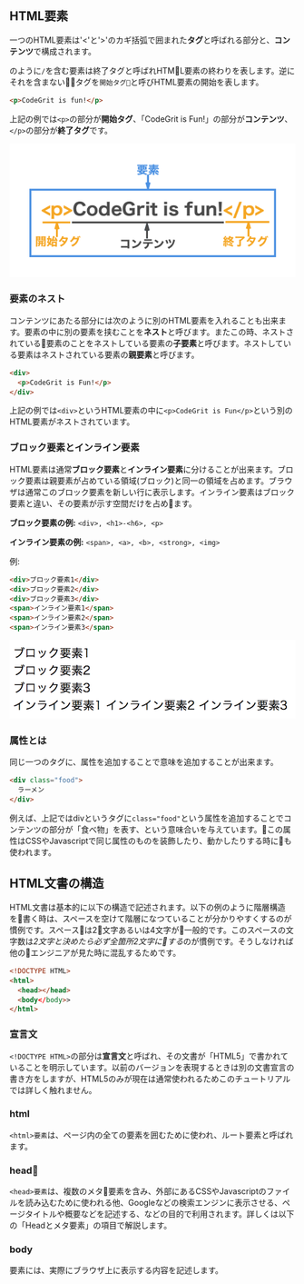 ## HTML要素

一つのHTML要素は'<'と'>'のカギ括弧で囲まれた**タグ**と呼ばれる部分と、**コンテンツ**で構成されます。</p>のように`/`を含む要素は終了タグと呼ばれHTML要素の終わりを表します。逆にそれを含まないタグを`開始タグ`と呼びHTML要素の開始を表します。

```html
<p>CodeGrit is fun!</p>
```

上記の例では`<p>`の部分が**開始タグ**、「CodeGrit is Fun!」の部分が**コンテンツ**、`</p>`の部分が**終了タグ**です。

![HTML要素の例](./images/element.png)

### 要素のネスト
コンテンツにあたる部分には次のように別のHTML要素を入れることも出来ます。要素の中に別の要素を挟むことを**ネスト**と呼びます。またこの時、ネストされている要素のことをネストしている要素の**子要素**と呼びます。ネストしている要素はネストされている要素の**親要素**と呼びます。

```html
<div>
  <p>CodeGrit is Fun!</p>
</div>
```

上記の例では`<div>`というHTML要素の中に`<p>CodeGrit is Fun</p>`という別のHTML要素がネストされています。

### ブロック要素とインライン要素

HTML要素は通常**ブロック要素**と**インライン要素**に分けることが出来ます。ブロック要素は親要素が占めている領域(ブロック)と同一の領域を占めます。ブラウザは通常このブロック要素を新しい行に表示します。インライン要素はブロック要素と違い、その要素が示す空間だけを占めます。

**ブロック要素の例:** `<div>, <h1>-<h6>, <p>`

**インライン要素の例:** `<span>, <a>, <b>, <strong>, <img>`

例:

```html
<div>ブロック要素1</div>
<div>ブロック要素2</div>
<div>ブロック要素3</div>
<span>インライン要素1</span>
<span>インライン要素2</span>
<span>インライン要素3</span>
```

![ブロック要素とインライン要素](./images/block_inline.png)

### 属性とは

同じ一つのタグに、属性を追加することで意味を追加することが出来ます。

```html
<div class="food">
  ラーメン
</div>
```

例えば、上記ではdivというタグに`class="food"`という属性を追加することでコンテンツの部分が「食べ物」を表す、という意味合いを与えています。この属性はCSSやJavascriptで同じ属性のものを装飾したり、動かしたりする時にも使われます。

## HTML文書の構造

HTML文書は基本的に以下の構造で記述されます。以下の例のように階層構造を書く時は、スペースを空けて階層になつていることが分かりやすくするのが慣例です。スペースは2文字あるいは4文字が一般的です。このスペースの文字数は*2文字と決めたら必ず全箇所2文字にする*のが慣例です。そうしなければ他のエンジニアが見た時に混乱するためです。

```html
<!DOCTYPE HTML>
<html>
  <head></head>
  <body</body>>
</html>
```

### 宣言文
`<!DOCTYPE HTML>`の部分は**宣言文**と呼ばれ、その文書が「HTML5」で書かれていることを明示しています。以前のバージョンを表現するときは別の文書宣言の書き方をしますが、HTML5のみが現在は通常使われるためこのチュートリアルでは詳しく触れません。

### html

`<html>要素`は、ページ内の全ての要素を囲むために使われ、ルート要素と呼ばれます。

### head

`<head>要素`は、複数のメタ要素を含み、外部にあるCSSやJavascriptのファイルを読み込むために使われる他、Googleなどの検索エンジンに表示させる、ページタイトルや概要などを記述する、などの目的で利用されます。詳しくは以下の「Headとメタ要素」の項目で解説します。

### body
<body>要素には、実際にブラウザ上に表示する内容を記述します。